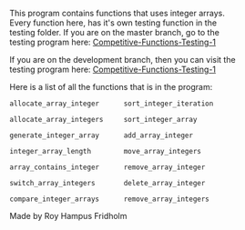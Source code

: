 
This program contains  functions  that  uses  integer  arrays.  
Every function here, has it's  own  testing  function  in  the  
testing folder. If you are on the master  branch,  go  to  the  
testing program here: [Competitive-Functions-Testing-1](https://github.com/H4PE0N/Competitive-Programming/tree/master/Competitive-Testing-Folder/Competitive-Functions-Testing-1)

If you are on the development branch, then you can  visit  the  
testing program here: [Competitive-Functions-Testing-1](https://github.com/H4PE0N/Competitive-Programming/tree/development/Competitive-Testing-Folder/Competitive-Functions-Testing-1)

Here is a list of all the functions that is  in  the  program:

```
allocate_array_integer      sort_integer_iteration

allocate_array_integers     sort_integer_array

generate_integer_array      add_array_integer

integer_array_length        move_array_integers

array_contains_integer      remove_array_integer

switch_array_integers       delete_array_integer

compare_integer_arrays      remove_array_integers

```

Made by Roy Hampus Fridholm
